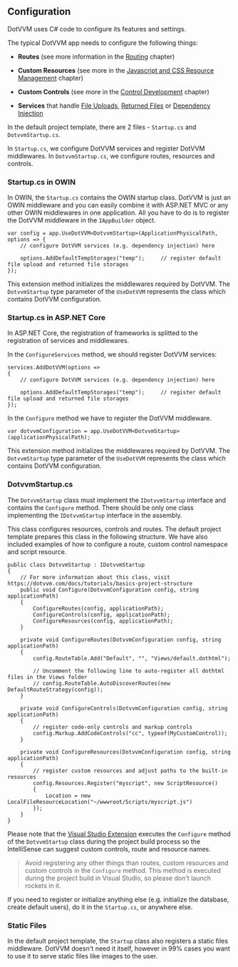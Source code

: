 ## Configuration

DotVVM uses C# code to configure its features and settings. 

The typical DotVVM app needs to configure the following things:

+ **Routes** (see more information in the [Routing](/docs/tutorials/basics-routing/{branch}) chapter)

+ **Custom Resources** (see more in the [Javascript and CSS Resource Management](/docs/tutorials/basics-javascript-and-css/{branch}) chapter)

+ **Custom Controls** (see more in the [Control Development](/docs/tutorials/control-development-introduction/{branch}) chapter)

+ **Services** that handle [File Uploads](/docs/controls/builtin/FileUpload/{branch}), [Returned Files](/docs/tutorials/advanced-returning-files/{branch}) or [Dependency Injection](/docs/tutorials/advanced-ioc-di-container/{branch})

In the default project template, there are 2 files - `Startup.cs` and `DotvvmStartup.cs`. 

In `Startup.cs`, we configure DotVVM services and register DotVVM middlewares. In `DotvvmStartup.cs`, we configure routes, resources and controls.


### Startup.cs in OWIN

In OWIN, the `Startup.cs` contains the OWIN startup class. DotVVM is just an OWIN middleware and you can easily combine it with ASP.NET MVC or any other OWIN middlewares in one application. All you have to do is to register the DotVVM middleware in the `IAppBuilder` object.

```CSHARP
var config = app.UseDotVVM<DotvvmStartup>(ApplicationPhysicalPath, options => {
    // configure DotVVM services (e.g. dependency injection) here

    options.AddDefaultTempStorages("temp");     // register default file upload and returned file storages
});
```

This extension method initializes the middlewares required by DotVVM. The `DotvvmStartup` type parameter of the `UseDotVVM` represents the class which contains DotVVM configuration.

### Startup.cs in ASP.NET Core

In ASP.NET Core, the registration of frameworks is splitted to the registration of services and middlewares. 

In the `ConfigureServices` method, we should register DotVVM services:

```CSHARP
services.AddDotVVM(options =>
{
    // configure DotVVM services (e.g. dependency injection) here

    options.AddDefaultTempStorages("temp");     // register default file upload and returned file storages
});
```

In the `Configure` method we have to register the DotVVM middleware.

```CSHARP
var dotvvmConfiguration = app.UseDotVVM<DotvvmStartup>(applicationPhysicalPath);
```

This extension method initializes the middlewares required by DotVVM. The `DotvvmStartup` type parameter of the `UseDotVVM` represents the class which contains DotVVM configuration.

### DotvvmStartup.cs

The `DotvvmStartup` class must implement the `IDotvvmStartup` interface and contains the `Configure` method. There should be only one class implementing the `IDotvvmStartup` interface in the assembly.

This class configures resources, controls and routes. The default project template prepares this class in the following structure. 
We have also included examples of how to configure a route, custom control namespace and script resource.

```CSHARP
public class DotvvmStartup : IDotvvmStartup
{
    // For more information about this class, visit https://dotvvm.com/docs/tutorials/basics-project-structure
    public void Configure(DotvvmConfiguration config, string applicationPath)
    {
        ConfigureRoutes(config, applicationPath);
        ConfigureControls(config, applicationPath);
        ConfigureResources(config, applicationPath);
    }

    private void ConfigureRoutes(DotvvmConfiguration config, string applicationPath)
    {
        config.RouteTable.Add("Default", "", "Views/default.dothtml");

        // Uncomment the following line to auto-register all dothtml files in the Views folder
        // config.RouteTable.AutoDiscoverRoutes(new DefaultRouteStrategy(config));    
    }

    private void ConfigureControls(DotvvmConfiguration config, string applicationPath)
    {
        // register code-only controls and markup controls
        config.Markup.AddCodeControls("cc", typeof(MyCustomControl));
    }

    private void ConfigureResources(DotvvmConfiguration config, string applicationPath)
    {
        // register custom resources and adjust paths to the built-in resources
        config.Resources.Register("myscript", new ScriptResource()
        {
            Location = new LocalFileResourceLocation("~/wwwroot/Scripts/myscript.js")
        });
    }
}
```

Please note that the [Visual Studio Extension](/landing/dotvvm-for-visual-studio-extension) executes the `Configure` method of the `DotvvmStartup` class during the project build process so the IntelliSense can suggest custom controls, route and resource names.

> Avoid registering any other things than routes, custom resources and custom controls in the `Configure` method.
> This method is executed during the project build in Visual Studio, so please don't launch rockets in it.

If you need to register or initialize anything else (e.g. initialize the database, create default users), do it in the `Startup.cs`, or anywhere else.

### Static Files

In the default project template, the `Startup` class also registers a static files middleware. DotVVM doesn't need it itself, however in 99% cases you want to use it to serve static files like images to the user.